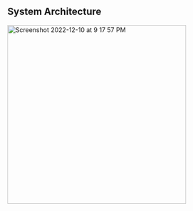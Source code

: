 ## System Architecture

<img width="401" alt="Screenshot 2022-12-10 at 9 17 57 PM" src="https://user-images.githubusercontent.com/59334824/206859877-f111c5e3-71b5-4a38-a65a-8fafbdd04bde.png">
